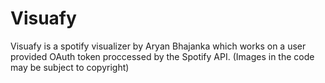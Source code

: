 # Visuafy
Visuafy is a spotify visualizer by Aryan Bhajanka which works on a user provided OAuth token proccessed by the Spotify API.
(Images in the code may be subject to copyright)
